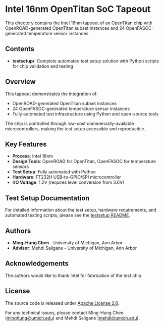 # Intel 16nm OpenTitan SoC Tapeout

This directory contains the Intel 16nm tapeout of an OpenTitan chip with OpenROAD-generated OpenTitan subset instances and 24 OpenFASOC-generated temperature sensor instances.

## Contents

- **testsetup/**: Complete automated test setup solution with Python scripts for chip validation and testing

## Overview

This tapeout demonstrates the integration of:
- OpenROAD-generated OpenTitan subset instances
- 24 OpenFASOC-generated temperature sensor instances
- Fully automated test infrastructure using Python and open-source tools

The chip is controlled through low-cost commercially-available microcontrollers, making the test setup accessible and reproducible.

## Key Features

- **Process**: Intel 16nm
- **Design Tools**: OpenROAD for OpenTitan, OpenFASOC for temperature sensors
- **Test Setup**: Fully automated with Python
- **Hardware**: FT232H USB-to-GPIO/SPI microcontroller
- **I/O Voltage**: 1.2V (requires level conversion from 3.0V)

## Test Setup Documentation

For detailed information about the test setup, hardware requirements, and automated testing scripts, please see the [testsetup README](testsetup/README.md).

## Authors

- **Ming-Hung Chen** - University of Michigan, Ann Arbor
- **Advisor**: Mehdi Saligane - University of Michigan, Ann Arbor

## Acknowledgements

The authors would like to thank Intel for fabrication of the test chip.

## License

The source code is released under [Apache License 2.0](https://www.apache.org/licenses/LICENSE-2.0).

For any technical issues, please contact Ming-Hung Chen (minghung@umich.edu) and Mehdi Saligane (mehdi@umich.edu).
